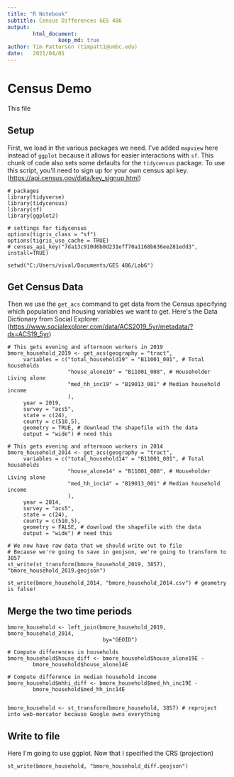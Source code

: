 ```yaml
---
title: "R Notebook"
subtitle: Census Differences GES 486
output: 
        html_document:
                keep_md: true
author: Tim Patterson (timpatt1@umbc.edu)
date:   2021/04/01
---
```


# Census Demo
This file 

## Setup
First, we load in the various packages we need. I've added `mapview` here instead of `ggplot` because it allows for easier interactions with `sf`. This chunk of code also sets some defaults for the `tidycensus` package. To use this script, you'll need to sign up for your own census api key. (https://api.census.gov/data/key_signup.html)

```{r setup}
# packages
library(tidyverse)
library(tidycensus)
library(sf)
library(ggplot2)

# settings for tidycensus
options(tigris_class = "sf")
options(tigris_use_cache = TRUE)
# census_api_key("7da13c910d6b0d231eff70a1168b636ee281edd3", install=TRUE)

setwd("C:/Users/vival/Documents/GES 486/Lab6")
```

## Get Census Data
Then we use the `get_acs` command to get data from the Census specifying which population and housing variables we want to get. Here's the Data Dictionary from Social Explorer. (https://www.socialexplorer.com/data/ACS2019_5yr/metadata/?ds=ACS19_5yr)

```{r download census}
# This gets evening and afternoon workers in 2019
bmore_household_2019 <- get_acs(geography = "tract", 
     variables = c("total_household19" = "B11001_001", # Total households
                   "house_alone19" = "B11001_008", # Householder Living alone
                   "med_hh_inc19" = "B19013_001" # Median household income
                   ), 
     year = 2019,
     survey = "acs5",
     state = c(24), 
     county = c(510,5), 
     geometry = TRUE, # download the shapefile with the data
     output = "wide") # need this

# This gets evening and afternoon workers in 2014
bmore_household_2014 <- get_acs(geography = "tract", 
     variables = c("total_household14" = "B11001_001", # Total households
                   "house_alone14" = "B11001_008", # Householder Living alone
                   "med_hh_inc14" = "B19013_001" # Median household income
                   ), 
     year = 2014,
     survey = "acs5",
     state = c(24), 
     county = c(510,5), 
     geometry = FALSE, # download the shapefile with the data
     output = "wide") # need this

# We now have raw data that we should write out to file
# Because we're going to save in geojson, we're going to transform to 3857
st_write(st_transform(bmore_household_2019, 3857), "bmore_household_2019.geojson")

st_write(bmore_household_2014, "bmore_household_2014.csv") # geometry is false!

```

## Merge the two time periods
```{r mergeanddiff}
bmore_household <- left_join(bmore_household_2019, bmore_household_2014, 
                              by="GEOID")

# Compute differences in households
bmore_household$house_diff <- bmore_household$house_alone19E -
        bmore_household$house_alone14E

# Compute difference in median household income
bmore_household$mhhi_diff <- bmore_household$med_hh_inc19E -
        bmore_household$med_hh_inc14E


bmore_household <- st_transform(bmore_household, 3857) # reproject into web-mercator because Google owns everything        
```


## Write to file
Here I'm going to use ggplot. Now that I specified the CRS (projection)
```{r writefile}
st_write(bmore_household, "bmore_household_diff.geojson")
```

